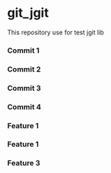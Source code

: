 # git_jgit
This repository use for test jgit lib
### Commit 1
### Commit 2
### Commit 3
### Commit 4
### Feature 1
### Feature 1
### Feature 3
